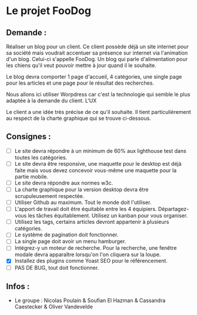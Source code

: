 # Le projet FooDog

## Demande :

Réaliser un blog pour un client. Ce client possède déjà un site internet pour sa société mais voudrait accentuer sa présence sur internet via l'animation d'un blog. Celui-ci s'appelle FooDog. Un blog qui parle d'alimentation pour les chiens qu'il veut pouvoir mettre à jour quand il le souhaite.

Le blog devra comporter 1 page d'accueil, 4 catégories, une single page pour les articles et une page pour le résultat des recherches.

Nous allons ici utiliser Worpdress car c'est la technologie qui semble le plus adaptée à la demande du client.
L'UX

Le client a une idée très précise de ce qu'il souhaite. Il tient particulièrement au respect de la charte graphique qui se trouve ci-dessous.

## Consignes : 

- [ ] Le site devra répondre à un minimum de 60% aux lighthouse test dans toutes les catégories.
- [ ] Le site devra être responsive, une maquette pour le desktop est déjà faite mais vous devez concevoir vous-même une maquette             pour la partie mobile.
- [ ] Le site devra répondre aux normes w3c.
- [ ] La charte graphique pour la version desktop devra être scrupuleusement respectée.
- [ ] Utiliser Github au maximum. Tout le monde doit l'utiliser.
- [ ] L'apport de travail doit être équitable entre les 4 équipiers. Départagez-vous les tâches équitablement. Utilisez un kanban pour vous organiser.
- [ ] Utilisez les tags, certains articles devront appartenir à plusieurs catégories.
- [ ] Le système de pagination doit fonctionner.
- [ ] La single page doit avoir un menu hamburger.
- [ ] Intégrez-y un moteur de recherche. Pour la recherche, une fenêtre modale devra apparaître lorsqu'on l'on cliquera sur la loupe.
- [x]  Installez des plugins comme Yoast SEO pour le référencement.
- [ ]  PAS DE BUG, tout doit fonctionner.

## Infos :
- Le groupe : Nicolas Poulain & Soufian El Hazman & Cassandra Caestecker & Oliver Vandevelde
